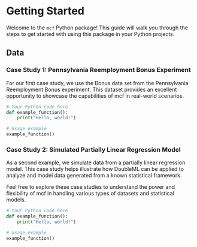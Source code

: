 # Getting Started

Welcome to the `mcf` Python package! This guide will walk you through the steps to get started with using this package in your Python projects.

## Data

### Case Study 1: Pennsylvania Reemployment Bonus Experiment

For our first case study, we use the Bonus data set from the Pennsylvania Reemployment Bonus experiment. This dataset provides an excellent opportunity to showcase the capabilities of mcf in real-world scenarios.

```python
# Your Python code here
def example_function():
    print("Hello, world!")

# Usage example
example_function()
```


### Case Study 2: Simulated Partially Linear Regression Model

As a second example, we simulate data from a partially linear regression model. This case study helps illustrate how DoubleML can be applied to analyze and model data generated from a known statistical framework.

Feel free to explore these case studies to understand the power and flexibility of mcf in handling various types of datasets and statistical models.

```python
# Your Python code here
def example_function():
    print("Hello, world!")

# Usage example
example_function()